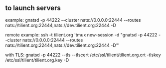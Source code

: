 
to launch servers
-----------------

example:
gnatsd -p 44222 --cluster nats://0.0.0.0:22444 --routes nats://tilient.org:22444,nats://dev.tilient.org:22444 -D

remote example:
ssh -t tilient.org 'tmux new-session -d "gnatsd -p 44222 --cluster nats://0.0.0.0:22444 --routes nats://tilient.org:22444,nats://dev.tilient.org:22444 -D"'

with TLS:
gnatsd -p 44222 --tls --tlscert /etc/ssl/tilient/tilient.org.crt -tlskey /etc/ssl/tilient/tilient.org.key -D

